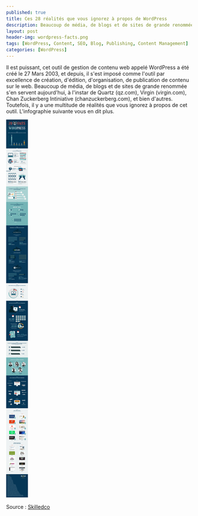 ```yaml
---
published: true
title: Ces 28 réalités que vous ignorez à propos de WordPress
description: Beaucoup de média, de blogs et de sites de grande renommée se servent aujourd'hui de WordPress, à l'instar de Quartz (qz.com), Virgin (virgin.com), Chan Zuckerberg Intiniative (chanzuckerberg.com), et bien d'autres.
layout: post
header-img: wordpress-facts.png
tags: [WordPress, Content, SEO, Blog, Publishing, Content Management]
categories: [WordPress]
---
```


Il est puissant, cet outil de gestion de contenu web appelé WordPress a été créé le 27 Mars 2003, et depuis, il s'est imposé comme l'outil par excellence de création, d'édition, d'organisation, de publication de contenu sur le web.<!--more--> Beaucoup de média, de blogs et de sites de grande renommée s'en servent aujourd'hui, à l'instar de Quartz (qz.com), Virgin (virgin.com), Chan Zuckerberg Intiniative (chanzuckerberg.com), et bien d'autres. Toutefois, il y a une multitude de réalités que vous ignorez à propos de cet outil. L'infographie suivante vous en dit plus.


![wordpress](/img/faw0410.jpg)

Source : [Skilledco](https://skilled.co/fr/ressources/28-faits-que-vous-ignorez-a-propos-de-wordpress/)
